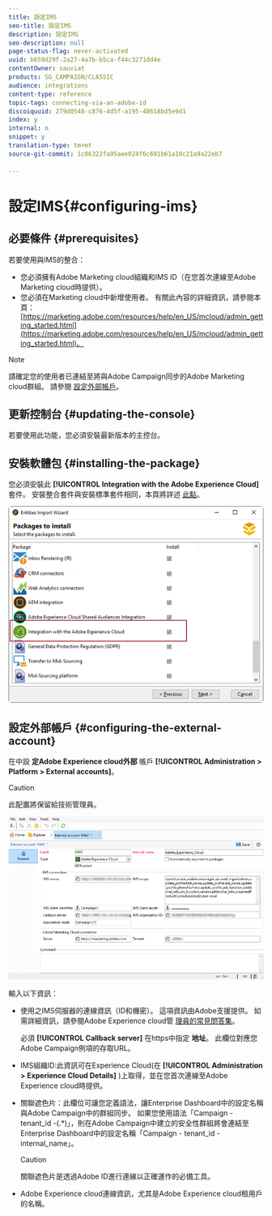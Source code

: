 ```yaml
---
title: 設定IMS
seo-title: 設定IMS
description: 設定IMS
seo-description: null
page-status-flag: never-activated
uuid: b659d29f-2a27-4a7b-b5ca-f44c3271dd4e
contentOwner: sauviat
products: SG_CAMPAIGN/CLASSIC
audience: integrations
content-type: reference
topic-tags: connecting-via-an-adobe-id
discoiquuid: 279d0548-c876-4d5f-a195-48618bd5e9d1
index: y
internal: n
snippet: y
translation-type: tm+mt
source-git-commit: 1c86322fa95aee024f6c691b61a10c21a9a22eb7

---
```



# 設定IMS{#configuring-ims}

## 必要條件 {#prerequisites}

若要使用與IMS的整合：

* 您必須擁有Adobe Marketing cloud組織和IMS ID（在您首次連線至Adobe Marketing cloud時提供）。
* 您必須在Marketing cloud中新增使用者。 有關此內容的詳細資訊，請參閱本頁： [https://marketing.adobe.com/resources/help/en_US/mcloud/admin_getting_started.html](https://marketing.adobe.com/resources/help/en_US/mcloud/admin_getting_started.html)。

>[!NOTE]
>
>請確定您的使用者已連結至將與Adobe Campaign同步的Adobe Marketing cloud群組。 請參閱 [設定外部帳戶](#configuring-the-external-account)。

## 更新控制台 {#updating-the-console}

若要使用此功能，您必須安裝最新版本的主控台。

## 安裝軟體包 {#installing-the-package}

您必須安裝此 **[!UICONTROL Integration with the Adobe Experience Cloud]** 套件。 安裝整合套件與安裝標準套件相同，本頁將詳述 [此點](../../installation/using/installing-campaign-standard-packages.md)。

![](assets/ims_6.png)

## 設定外部帳戶 {#configuring-the-external-account}

在中設 **定Adobe Experience cloud外部** 帳戶 **[!UICONTROL Administration > Platform > External accounts]**。

>[!CAUTION]
>
>此配置將保留給技術管理員。

![](assets/ims_5.png)

輸入以下資訊：

* 使用之IMS伺服器的連線資訊（ID和機密）。 這項資訊由Adobe支援提供。 如需詳細資訊，請參閱Adobe Experience cloud管 [理員的常見問答集](https://marketing.adobe.com/resources/help/en_US/mcloud/faq.html)。

   必須 **[!UICONTROL Callback server]** 在https中指定 **地址**。 此欄位對應您Adobe Campaign例項的存取URL。

* IMS組織ID:此資訊可在Experience Cloud(在 **[!UICONTROL Administration > Experience Cloud Details]** )上取得，並在您首次連線至Adobe Experience cloud時提供。
* 關聯遮色片：此欄位可讓您定義語法，讓Enterprise Dashboard中的設定名稱與Adobe Campaign中的群組同步。 如果您使用語法「Campaign - tenant_id -(.*)」，則在Adobe Campaign中建立的安全性群組將會連結至Enterprise Dashboard中的設定名稱「Campaign - tenant_id - internal_name」。

   >[!CAUTION]
   >
   >關聯遮色片是透過Adobe ID進行連線以正確運作的必備工具。

* Adobe Experience cloud連線資訊，尤其是Adobe Experience cloud租用戶的名稱。

